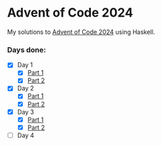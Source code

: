 # Advent of Code 2024

My solutions to [Advent of Code 2024](https://adventofcode.com/2024) using Haskell.

### Days done:

- [x] Day 1
  - [x] [Part 1](1/ListDistance.hs)
  - [x] [Part 2](1/ListSimilarity.hs)
- [x] Day 2
  - [x] [Part 1](2/CountSafe.hs)
  - [x] [Part 2](2/CountSafeDampened.hs)
- [x] Day 3
  - [x] [Part 1](3/AddMuls.hs)
  - [x] [Part 2](3/AddMulsConditional.hs)
- [ ] Day 4
